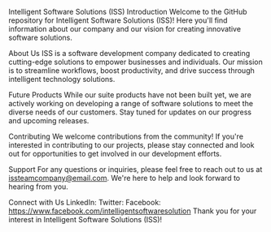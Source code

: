 Intelligent Software Solutions (ISS)
Introduction
Welcome to the GitHub repository for Intelligent Software Solutions (ISS)! Here you'll find information about our company and our vision for creating innovative software solutions.

About Us
ISS is a software development company dedicated to creating cutting-edge solutions to empower businesses and individuals. Our mission is to streamline workflows, boost productivity, and drive success through intelligent technology solutions.

Future Products
While our suite products have not been built yet, we are actively working on developing a range of software solutions to meet the diverse needs of our customers. Stay tuned for updates on our progress and upcoming releases.

Contributing
We welcome contributions from the community! If you're interested in contributing to our projects, please stay connected and look out for opportunities to get involved in our development efforts.

Support
For any questions or inquiries, please feel free to reach out to us at issteamcompany@email.com. We're here to help and look forward to hearing from you.

Connect with Us
LinkedIn: 
Twitter: 
Facebook: https://www.facebook.com/intelligentsoftwaresolution
Thank you for your interest in Intelligent Software Solutions (ISS)!
